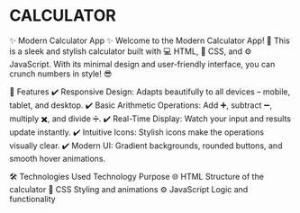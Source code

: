 # CALCULATOR
✨ Modern Calculator App ✨
Welcome to the Modern Calculator App! 🧮
This is a sleek and stylish calculator built with 💻 HTML, 🎨 CSS, and ⚙️ JavaScript. With its minimal design and user-friendly interface, you can crunch numbers in style! 😎

🌟 Features
✔️ Responsive Design: Adapts beautifully to all devices – mobile, tablet, and desktop.
✔️ Basic Arithmetic Operations: Add ➕, subtract ➖, multiply ✖️, and divide ➗.
✔️ Real-Time Display: Watch your input and results update instantly.
✔️ Intuitive Icons: Stylish icons make the operations visually clear.
✔️ Modern UI: Gradient backgrounds, rounded buttons, and smooth hover animations.

🛠️ Technologies Used
Technology	                Purpose
🌐 HTML	                Structure of the calculator
🎨 CSS	                Styling and animations
⚙️ JavaScript	          Logic and functionality
